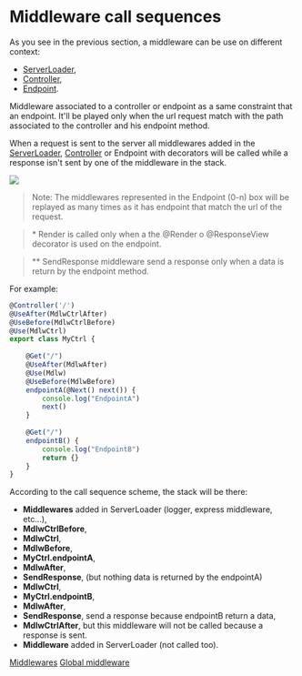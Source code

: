 # Middleware call sequences

As you see in the previous section, a middleware can be use on different context:

- [ServerLoader](docs/server-loader/_sidebar.md),
- [Controller](docs/controllers.md),
- [Endpoint](docs/controllers.md).

Middleware associated to a controller or endpoint as a same constraint that an endpoint.
It'll be played only when the url request match with the path associated to the controller and his endpoint method.

When a request is sent to the server all middlewares added in the [ServerLoader](docs/server-loader/_sidebar.md), [Controller](docs/controllers.md) or Endpoint with decorators
 will be called while a response isn't sent by one of the middleware in the stack.

<img src="_media/middleware-call-sequence.png" style="max-width:400px">

> Note: The middlewares represented in the Endpoint (0-n) box will be replayed as many times as it has endpoint that match 
the url of the request.

> \* Render is called only when a the @Render o @ResponseView decorator is used on the endpoint.

> \*\* SendResponse middleware send a response only when a data is return by the endpoint method. 

For example:

```typescript
@Controller('/')
@UseAfter(MdlwCtrlAfter)
@UseBefore(MdlwCtrlBefore)
@Use(MdlwCtrl)
export class MyCtrl {
    
    @Get("/")
    @UseAfter(MdlwAfter)
    @Use(Mdlw)
    @UseBefore(MdlwBefore)
    endpointA(@Next() next()) {
        console.log("EndpointA")
        next()
    }
    
    @Get("/")
    endpointB() {
        console.log("EndpointB")
        return {}
    }
}
```

According to the call sequence scheme, the stack will be there:

- **Middlewares** added in ServerLoader (logger, express middleware, etc...),
- **MdlwCtrlBefore**,
- **MdlwCtrl**, 
- **MdlwBefore**,
- **MyCtrl.endpointA**,
- **MdlwAfter**,
- **SendResponse**, (but nothing data is returned by the endpointA)
- **MdlwCtrl**,
- **MyCtrl.endpointB**,
- **MdlwAfter**,
- **SendResponse**, send a response because endpointB return a data,
- **MdlwCtrlAfter**, but this middleware will not be called because a response is sent.
- **Middleware** added in ServerLoader (not called too).

<div class="guide-links">
<a href="#/docs/middlewares/overview">Middlewares</a>
<a href="#/docs/middlewares/global-middleware">Global middleware</a>
</div>

